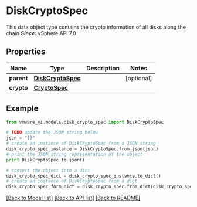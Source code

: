 # DiskCryptoSpec

This data object type contains the crypto information of all disks along the chain  ***Since:*** vSphere API 7.0 

## Properties
Name | Type | Description | Notes
------------ | ------------- | ------------- | -------------
**parent** | [**DiskCryptoSpec**](DiskCryptoSpec.md) |  | [optional] 
**crypto** | [**CryptoSpec**](CryptoSpec.md) |  | 

## Example

```python
from vmware_vi.models.disk_crypto_spec import DiskCryptoSpec

# TODO update the JSON string below
json = "{}"
# create an instance of DiskCryptoSpec from a JSON string
disk_crypto_spec_instance = DiskCryptoSpec.from_json(json)
# print the JSON string representation of the object
print DiskCryptoSpec.to_json()

# convert the object into a dict
disk_crypto_spec_dict = disk_crypto_spec_instance.to_dict()
# create an instance of DiskCryptoSpec from a dict
disk_crypto_spec_form_dict = disk_crypto_spec.from_dict(disk_crypto_spec_dict)
```
[[Back to Model list]](../README.md#documentation-for-models) [[Back to API list]](../README.md#documentation-for-api-endpoints) [[Back to README]](../README.md)


